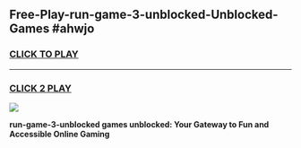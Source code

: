 
## Free-Play-run-game-3-unblocked-Unblocked-Games #ahwjo
<h3>
<a href="https://news.freeplayer.one?title=run-game-3-unblocked&ref=8M">CLICK TO PLAY</a></h3>
<hr>

<h3>
<a href="https://news.freeplayer.one?title=run-game-3-unblocked&ref=8M">CLICK 2 PLAY</a>
  
</h3>

<a href="https://news.freeplayer.one?title=run-game-3-unblocked&ref=8M"><img src="https://clearcache.store/games.png"></a>


**run-game-3-unblocked games unblocked: Your Gateway to Fun and Accessible Online Gaming**
